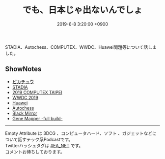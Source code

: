 ﻿---
actor_ids:
  - kou
  - hikaru
audio_file_path: /audio/11.mp3
audio_file_size: 47
date: 2019-6-8 3:20:00 +0900
description: STADIA、Autochess、COMPUTEX、WWDC、Huawei問題等について話しました
duration: "103:50"
layout: article
title: 11. でも、日本じゃ出ないんでしょ
---

STADIA、Autochess、COMPUTEX、WWDC、Huawei問題等について話しました。

## ShowNotes

- [ピカチュウ](https://meitantei-pikachu.jp/)
- [STADIA](https://japanese.engadget.com/2019/06/06/google-stadia-9-99-14-11/)
- [2019 COMPUTEX TAIPEI](https://www.computextaipei.jp/)
- [WWDC 2019](https://www.apple.com/apple-events/)
- [Huawei](https://www.huawei.com/)
- [Autochess](https://www.4gamer.net/games/463/G046338/20190606086/)
- [Black Mirror](https://www.netflix.com/title/70264888)
- [Gene Mapper -full build-](https://www.amazon.co.jp/dp/B00CHIFA1M/)

---

Empty Attribute は 3DCG 、コンピュータハード、ソフト 、ガジェットなどについて話すテック系Podcastです。  
Twitterハッシュタグは [#EA_NET](https://twitter.com/intent/tweet?hashtags=EA_Net) です。  
コメントお待ちしております。